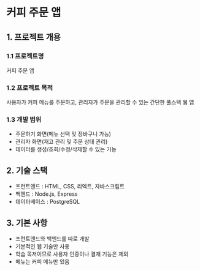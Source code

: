 # 커피 주문 앱

## 1. 프로젝트 개용

### 1.1 프로젝트명
커피 주문 앱

### 1.2 프로젝트 목적
사용자가 커피 메뉴를 주문하고, 관리자가 주문을 관리할 수 있는 간단한 풀스택 웹 앱

### 1.3 개발 범위
- 주문하기 화면(메뉴 선택 및 장바구니 가능)
- 관리자 화면(재고 관리 및 주문 상태 관리)
- 데이터를 생성/조회/수정/삭제할 수 있는 기능

## 2. 기술 스택
- 프런트엔드 : HTML, CSS, 리엑트, 자바스크립트 
- 백엔드 : Node.js, Express
- 데이터베이스 : PostgreSQL

## 3. 기본 사항
- 프런트엔드와 백엔드를 따로 개발
- 기본적인 웹 기술만 사용
- 학습 목저이므로 사용자 인증이나 결재 기능은 제외
- 메뉴는 커피 메뉴만 있음


